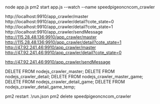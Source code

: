 node app.js
pm2 start app.js --watch --name speedpigeoncncom_crawler


http://localhost:9910/app_crawler/master
http://localhost:9910/app_crawler/detail?cote_state=0
http://localhost:9910/app_crawler/detail?cote_state=1
http://localhost:9910/app_crawler/sendMessage
http://115.28.48.136:9910/app_crawler/master
http://115.28.48.136:9910/app_crawler/detail?cote_state=1
http://47.92.241.46:9910/app_crawler/master
http://47.92.241.46:9910/app_crawler/detail?cote_state=0

http://47.92.241.46:9910/app_crawler/sendMessage

DELETE FROM nodejs_crawler_master;
DELETE FROM nodejs_crawler_detail;
DELETE FROM nodejs_crawler_master_game;
DELETE FROM nodejs_crawler_detail_game;
DELETE FROM nodejs_crawler_detail_game_temp;


pm2 restart .\run.json
pm2 delete speedpigeoncncom_crawler